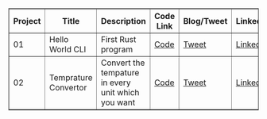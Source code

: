 <div align="center">
<table border="1" cellspacing="0" cellpadding="5">
  <tr>
    <th>Project</th>
    <th>Title</th>
    <th>Description</th>
    <th>Code Link</th>
    <th>Blog/Tweet</th>
    <th>LinkedIn </th>
  </tr>
  <tr>
    <td>01</td>
    <td>Hello World CLI</td>
    <td>First Rust program</td>
    <td><a href="./project01">Code</a></td>
    <td><a href="#">Tweet</a></td>
    <td><a href="#">LinkedIn</a></td>

  </tr>
  <tr>
    <td>02</td>
    <td>Temprature Convertor</td>
  <td>Convert the tempature in every unit which you want</td>
    <td><a href="./project02">Code</a></td>
    <td><a href="https://x.com/VishalCsx/status/1961663407259631841?t=owOGbVVimwaVO9EMrMcysQ&s=08">Tweet</a></td>
    <td><a href="https://www.linkedin.com/posts/vishal-singh-779054260_rustlang-learninginpublic-100projectsofrust-activity-7367431567259938817-fk2X?utm_source=share&utm_medium=member_desktop&rcm=ACoAAEAUNE0B7Yb2FT-U84t1Z02LpKinmRH99Jw">LinkedIn</a></td>
  </tr>
</table>
</div>